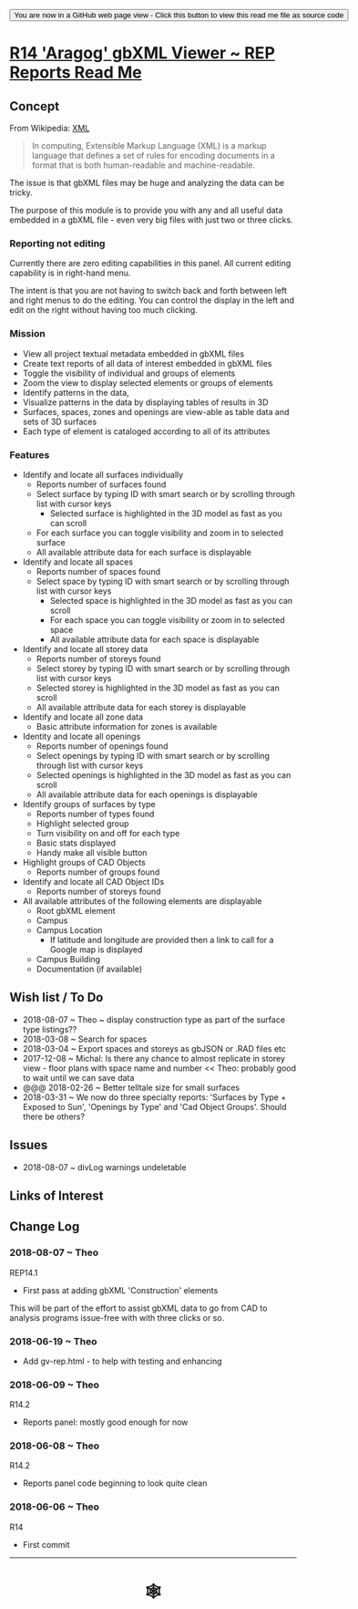 <span style=display:none; >[You are now in a GitHub source code view - click this link to view Read Me file as a web page](http://www.ladybug.tools/spider/index.html#gbxml-viewer/r14/gv-rep-reports/README.md "View file as a web page." ) </span>

<div><input type=button onclick="window.location.href='https://github.com/ladybug-tools/spider/blob/master/gbxml-viewer/r14/gv-rep-reports/README.md'";
value='You are now in a GitHub web page view - Click this button to view this read me file as source code' ></div>

# [R14 'Aragog' gbXML Viewer ~ REP Reports Read Me]( #gbxml-viewer/r14/gv-rep-reports/README-template.md )

<!--
<iframe class=iframeReadMe src=http://www.ladybug.tools/spider/gbxml-viewer/r14/gv-rep-reports/gv-tmp.html width=100% height=400px >Iframes are not displayed on github.com</iframe>
## Full screen test script: [REP Reports]( http://www.ladybug.tools/spider/gbxml-viewer/r14/gv-rep-reports/gv-tmp.html )
-->


## Concept

From Wikipedia: [XML]( https://en.wikipedia.org/wiki/XML )

> In computing, Extensible Markup Language (XML) is a markup language that defines a set of rules for encoding documents in a format that is both human-readable and machine-readable.

The issue is that gbXML files may be huge and analyzing the data can be tricky.

The purpose of this module is to provide you with any and all useful data embedded in a gbXML file - even very big files with just two or three clicks.

### Reporting not editing
Currently there are zero editing capabilities in this panel. All current editing capability is in right-hand menu.

The intent is that you are not having to switch back and forth between left and right menus to do the editing. You can control the display in the left and edit on the right without having too much clicking.

### Mission

* View all project textual metadata embedded in gbXML files
* Create text reports of all data of interest embedded in gbXML files
* Toggle the visibility of individual and groups of elements
* Zoom the view to display selected elements or groups of elements
* Identify patterns in the data,
* Visualize patterns in the data by displaying tables of results in 3D
* Surfaces, spaces, zones and openings are view-able as table data and sets of 3D surfaces
* Each type of element is cataloged according to all of its attributes

### Features

* Identify and locate all surfaces individually
	* Reports number of surfaces found
	* Select surface by typing ID with smart search or by scrolling through list with cursor keys
		* Selected surface is highlighted in the 3D model as fast as you can scroll
	* For each surface you can toggle visibility and zoom in to selected surface
	* All available attribute data for each surface is displayable
* Identify and locate all spaces
	* Reports number of spaces found
	* Select space by typing ID with smart search or by scrolling through list with cursor keys
		* Selected space is highlighted in the 3D model as fast as you can scroll
		* For each space you can toggle visibility or zoom in to selected space
		* All available attribute data for each space is displayable
* Identify and locate all storey data
	* Reports number of storeys found
	* Select storey by typing ID with smart search or by scrolling through list with cursor keys
	* Selected storey is highlighted in the 3D model as fast as you can scroll
	* All available attribute data for each storey is displayable
* Identify and locate all zone data
	* Basic attribute information for zones is available
* Identity and locate all openings
	* Reports number of openings found
	* Select openings by typing ID with smart search or by scrolling through list with cursor keys
	* Selected openings is highlighted in the 3D model as fast as you can scroll
	* All available attribute data for each openings is displayable
* Identify groups of surfaces by type
	* Reports number of types found
	* Highlight selected group
	* Turn visibility on and off for each type
	* Basic stats displayed
	* Handy make all visible button
* Highlight groups of CAD Objects
	* Reports number of groups found
* Identify and locate all CAD Object IDs
	* Reports number of storeys found
* All available attributes of the following elements are displayable
	* Root gbXML element
	* Campus
	* Campus Location
		* If latitude and longitude are provided then a link to call for a Google map is displayed
	* Campus Building
	* Documentation (if available)


## Wish list / To Do

* 2018-08-07 ~ Theo ~ display construction type as part of the surface type listings??
* 2018-03-08 ~ Search for spaces
* 2018-03-04 ~ Export spaces and storeys as gbJSON or .RAD files etc
* 2017-12-08 ~ Michal: Is there any chance to almost replicate in storey view - floor plans with space name and number << Theo: probably good to wait until we can save data
* @@@ 2018-02-26 ~ Better telltale size for small surfaces
* 2018-03-31 ~ We now do three specialty reports: 'Surfaces by Type + Exposed to Sun', 'Openings by Type' and 'Cad Object Groups'. Should there be others?



## Issues

* 2018-08-07 ~ divLog warnings undeletable


## Links of Interest



## Change Log

### 2018-08-07 ~ Theo

REP14.1
* First pass at adding gbXML 'Construction' elements

This will be part of the effort to assist gbXML data to go from CAD to analysis programs issue-free with with three clicks or so.

### 2018-06-19 ~ Theo

* Add gv-rep.html - to help with testing and enhancing

### 2018-06-09 ~ Theo

R14.2
* Reports panel: mostly good enough for now

### 2018-06-08 ~ Theo

R14.2
* Reports panel code beginning to look quite clean


### 2018-06-06 ~ Theo

R14
* First commit

***

# <center title="hello!" ><a href=javascript:window.scrollTo(0,0); style=text-decoration:none; > &#x1f578; </a></center>



